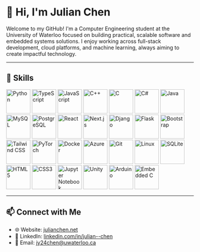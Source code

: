# 👋 Hi, I'm Julian Chen

Welcome to my GitHub! I'm a Computer Engineering student at the University of Waterloo focused on building practical, scalable software and embedded systems solutions. I enjoy working across full-stack development, cloud platforms, and machine learning, always aiming to create impactful technology.

---

## 🔧 Skills

<p align="left">

<!-- Languages -->
<img src="https://cdn.jsdelivr.net/gh/devicons/devicon/icons/python/python-original.svg" width="65" alt="Python"/>
<img src="https://cdn.jsdelivr.net/gh/devicons/devicon/icons/typescript/typescript-original.svg" width="65" alt="TypeScript"/>
<img src="https://cdn.jsdelivr.net/gh/devicons/devicon/icons/javascript/javascript-original.svg" width="65" alt="JavaScript"/>
<img src="https://cdn.jsdelivr.net/gh/devicons/devicon/icons/cplusplus/cplusplus-original.svg" width="65" alt="C++"/>
<img src="https://cdn.jsdelivr.net/gh/devicons/devicon/icons/c/c-original.svg" width="65" alt="C"/>
<img src="https://cdn.jsdelivr.net/gh/devicons/devicon/icons/csharp/csharp-original.svg" width="65" alt="C#"/>
<img src="https://cdn.jsdelivr.net/gh/devicons/devicon/icons/java/java-original.svg" width="65" alt="Java"/>
<img src="https://cdn.jsdelivr.net/gh/devicons/devicon/icons/mysql/mysql-original-wordmark.svg" width="65" alt="MySQL"/>
<img src="https://cdn.jsdelivr.net/gh/devicons/devicon/icons/postgresql/postgresql-original.svg" width="65" alt="PostgreSQL"/>

<!-- Frameworks & Libraries -->
<img src="https://cdn.jsdelivr.net/gh/devicons/devicon/icons/react/react-original.svg" width="65" alt="React"/>
<img src="https://cdn.jsdelivr.net/gh/devicons/devicon/icons/nextjs/nextjs-original.svg" width="65" alt="Next.js"/>
<img src="https://cdn.jsdelivr.net/gh/devicons/devicon/icons/django/django-plain.svg" width="65" alt="Django"/>
<img src="https://cdn.jsdelivr.net/gh/devicons/devicon/icons/flask/flask-original.svg" width="65" alt="Flask"/>
<img src="https://cdn.jsdelivr.net/gh/devicons/devicon/icons/bootstrap/bootstrap-original.svg" width="65" alt="Bootstrap"/>
<img src="https://upload.wikimedia.org/wikipedia/commons/thumb/d/d5/Tailwind_CSS_Logo.svg/512px-Tailwind_CSS_Logo.svg.png" width="65" alt="Tailwind CSS"/>
<img src="https://cdn.jsdelivr.net/gh/devicons/devicon/icons/pytorch/pytorch-original.svg" width="65" alt="PyTorch"/>

<!-- Tools & Platforms -->
<img src="https://cdn.jsdelivr.net/gh/devicons/devicon/icons/docker/docker-original.svg" width="65" alt="Docker"/>
<img src="https://cdn.jsdelivr.net/gh/devicons/devicon/icons/azure/azure-original.svg" width="65" alt="Azure"/>
<img src="https://cdn.jsdelivr.net/gh/devicons/devicon/icons/git/git-original.svg" width="65" alt="Git"/>
<img src="https://cdn.jsdelivr.net/gh/devicons/devicon/icons/linux/linux-original.svg" width="65" alt="Linux"/>
<img src="https://cdn.jsdelivr.net/gh/devicons/devicon/icons/sqlite/sqlite-original.svg" width="65" alt="SQLite"/>
<img src="https://cdn.jsdelivr.net/gh/devicons/devicon/icons/html5/html5-original.svg" width="65" alt="HTML5"/>
<img src="https://cdn.jsdelivr.net/gh/devicons/devicon/icons/css3/css3-original.svg" width="65" alt="CSS3"/>
<img src="https://cdn.jsdelivr.net/gh/devicons/devicon/icons/jupyter/jupyter-original.svg" width="65" alt="Jupyter Notebook"/>
<img src="https://cdn.jsdelivr.net/gh/devicons/devicon/icons/unity/unity-original.svg" width="65" alt="Unity"/>

<!-- Hardware & Protocols -->
<img src="https://cdn.jsdelivr.net/gh/devicons/devicon/icons/arduino/arduino-original.svg" width="65" alt="Arduino"/>
<img src="https://cdn.jsdelivr.net/gh/devicons/devicon/icons/embeddedc/embeddedc-original.svg" width="65" alt="Embedded C"/>

</p>


---


## 📫 Connect with Me

- 🌐 Website: [julianchen.net](https://julianchen.net/)
- 💼 LinkedIn: [linkedin.com/in/julian--chen](https://www.linkedin.com/in/julian--chen/)
- 📧 Email: jy24chen@uwaterloo.ca
